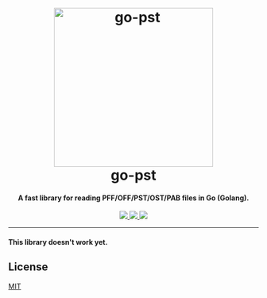 <h1 align="center">
  <br>
  <a href="https://github.com/mooijtech/go-pst"><img src="https://i.imgur.com/qE8QsP6.png" alt="go-pst" width="320"></a>
  <br>
  go-pst
  <br>
</h1>

<h4 align="center">A fast library for reading PFF/OFF/PST/OST/PAB files in Go (Golang).</h4>

<p align="center">
  <a href="https://github.com/mooijtech/go-pst/blob/master/LICENSE.txt">
      <img src="https://img.shields.io/badge/license-MIT-199473?style=flat-square">
  </a>
  <a href="https://github.com/mooijtech/go-pst">
    <img src="https://img.shields.io/badge/version-0.0.1-4D7CFE?style=flat-square">
  </a>
  <a href="https://github.com/mooijtech/go-pst">
      <img src="https://img.shields.io/badge/contributions-welcome-DE911D?style=flat-square">
  </a>
</p>

---

#### This library doesn't work yet.

## License

[MIT](https://github.com/mooijtech/go-pst/blob/master/LICENSE.txt)
